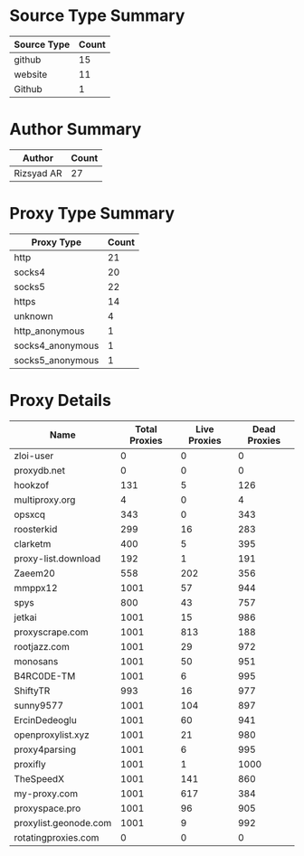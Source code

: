 # Source Type Summary

| Source Type | Count |
|-------------|-------|
| github | 15 |
| website | 11 |
| Github | 1 |


# Author Summary

| Author | Count |
|--------|-------|
| Rizsyad AR | 27 |


# Proxy Type Summary

| Proxy Type | Count |
|------------|-------|
| http | 21 |
| socks4 | 20 |
| socks5 | 22 |
| https | 14 |
| unknown | 4 |
| http_anonymous | 1 |
| socks4_anonymous | 1 |
| socks5_anonymous | 1 |


# Proxy Details

| Name | Total Proxies | Live Proxies | Dead Proxies |
|------|---------------|--------------|---------------|
| zloi-user | 0 | 0 | 0 |
| proxydb.net | 0 | 0 | 0 |
| hookzof | 131 | 5 | 126 |
| multiproxy.org | 4 | 0 | 4 |
| opsxcq | 343 | 0 | 343 |
| roosterkid | 299 | 16 | 283 |
| clarketm | 400 | 5 | 395 |
| proxy-list.download | 192 | 1 | 191 |
| Zaeem20 | 558 | 202 | 356 |
| mmppx12 | 1001 | 57 | 944 |
| spys | 800 | 43 | 757 |
| jetkai | 1001 | 15 | 986 |
| proxyscrape.com | 1001 | 813 | 188 |
| rootjazz.com | 1001 | 29 | 972 |
| monosans | 1001 | 50 | 951 |
| B4RC0DE-TM | 1001 | 6 | 995 |
| ShiftyTR | 993 | 16 | 977 |
| sunny9577 | 1001 | 104 | 897 |
| ErcinDedeoglu | 1001 | 60 | 941 |
| openproxylist.xyz | 1001 | 21 | 980 |
| proxy4parsing | 1001 | 6 | 995 |
| proxifly | 1001 | 1 | 1000 |
| TheSpeedX | 1001 | 141 | 860 |
| my-proxy.com | 1001 | 617 | 384 |
| proxyspace.pro | 1001 | 96 | 905 |
| proxylist.geonode.com | 1001 | 9 | 992 |
| rotatingproxies.com | 0 | 0 | 0 |
